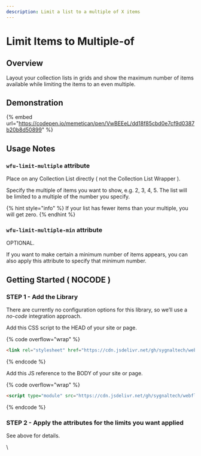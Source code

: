 ```yaml
---
description: Limit a list to a multiple of X items
---
```


# Limit Items to Multiple-of

## Overview

Layout your collection lists in grids and show the maximum number of items available while limiting the items to an even multiple.

## Demonstration

{% embed url="https://codepen.io/memetican/pen/VwBEEeL/dd18f85cbd0e7cf9d0387b20b8d50899" %}

## Usage Notes <a href="#usage-notes" id="usage-notes"></a>

### `wfu-limit-multiple` attribute <a href="#wfu-limit-items-attribute" id="wfu-limit-items-attribute"></a>

Place on any Collection List directly ( not the Collection List Wrapper ).

Specify the multiple of items you want to show, e.g. 2, 3, 4, 5. The list will be limited to a multiple of the number you specify.

{% hint style="info" %}
If your list has fewer items than your multiple, you will get zero.
{% endhint %}

### `wfu-limit-multiple-min` attribute <a href="#wfu-limit-items-attribute" id="wfu-limit-items-attribute"></a>

OPTIONAL.

If you want to make certain a minimum number of items appears, you can also apply this attribute to specify that minimum number.

## Getting Started ( NOCODE ) <a href="#getting-started-nocode" id="getting-started-nocode"></a>

### STEP 1 - Add the Library <a href="#step-1---add-the-library" id="step-1---add-the-library"></a>

There are currently no configuration options for this library, so we’ll use a _no-code_ integration approach.

Add this CSS script to the HEAD of your site or page.

{% code overflow="wrap" %}
```html
<link rel="stylesheet" href="https://cdn.jsdelivr.net/gh/sygnaltech/webflow-util@4.11/dist/css/webflow-html.min.css">
```
{% endcode %}

Add this JS reference to the BODY of your site or page.

{% code overflow="wrap" %}
```html
<script type="module" src="https://cdn.jsdelivr.net/gh/sygnaltech/webflow-util@4.11/src/nocode/webflow-html.min.js"></script>
```
{% endcode %}

### STEP 2 - Apply the attributes for the limits you want applied <a href="#step-2---apply-the-attributes-for-the-limits-you-want-applied" id="step-2---apply-the-attributes-for-the-limits-you-want-applied"></a>

See above for details.

\
